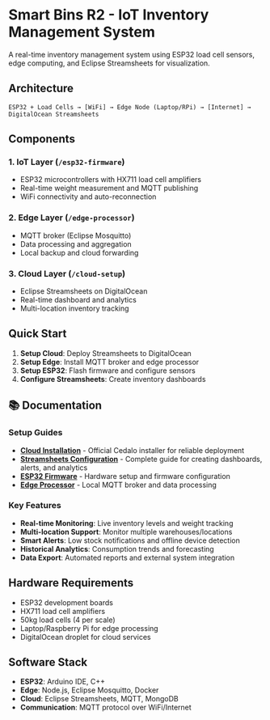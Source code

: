 # Smart Bins R2 - IoT Inventory Management System

A real-time inventory management system using ESP32 load cell sensors, edge computing, and Eclipse Streamsheets for visualization.

## Architecture

```
ESP32 + Load Cells → [WiFi] → Edge Node (Laptop/RPi) → [Internet] → DigitalOcean Streamsheets
```

## Components

### 1. IoT Layer (`/esp32-firmware`)
- ESP32 microcontrollers with HX711 load cell amplifiers
- Real-time weight measurement and MQTT publishing
- WiFi connectivity and auto-reconnection

### 2. Edge Layer (`/edge-processor`)
- MQTT broker (Eclipse Mosquitto)
- Data processing and aggregation
- Local backup and cloud forwarding

### 3. Cloud Layer (`/cloud-setup`)
- Eclipse Streamsheets on DigitalOcean
- Real-time dashboard and analytics
- Multi-location inventory tracking

## Quick Start

1. **Setup Cloud**: Deploy Streamsheets to DigitalOcean
2. **Setup Edge**: Install MQTT broker and edge processor
3. **Setup ESP32**: Flash firmware and configure sensors
4. **Configure Streamsheets**: Create inventory dashboards

## 📚 Documentation

### Setup Guides
- **[Cloud Installation](cloud-setup/OFFICIAL_INSTALLER_GUIDE.md)** - Official Cedalo installer for reliable deployment
- **[Streamsheets Configuration](STREAMSHEETS_SETUP_GUIDE.md)** - Complete guide for creating dashboards, alerts, and analytics
- **[ESP32 Firmware](esp32-firmware/README.md)** - Hardware setup and firmware configuration
- **[Edge Processor](edge-processor/README.md)** - Local MQTT broker and data processing

### Key Features
- **Real-time Monitoring**: Live inventory levels and weight tracking
- **Multi-location Support**: Monitor multiple warehouses/locations
- **Smart Alerts**: Low stock notifications and offline device detection
- **Historical Analytics**: Consumption trends and forecasting
- **Data Export**: Automated reports and external system integration

## Hardware Requirements

- ESP32 development boards
- HX711 load cell amplifiers
- 50kg load cells (4 per scale)
- Laptop/Raspberry Pi for edge processing
- DigitalOcean droplet for cloud services

## Software Stack

- **ESP32**: Arduino IDE, C++
- **Edge**: Node.js, Eclipse Mosquitto, Docker
- **Cloud**: Eclipse Streamsheets, MQTT, MongoDB
- **Communication**: MQTT protocol over WiFi/Internet
